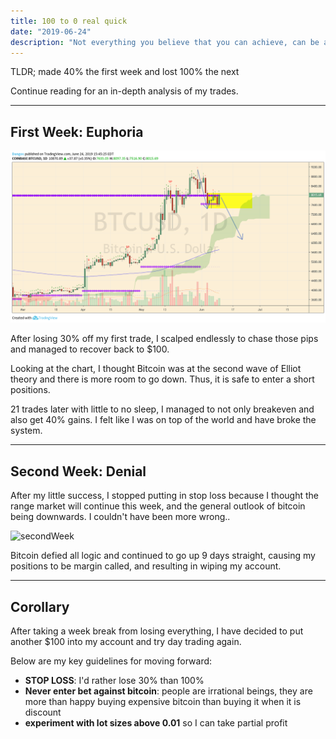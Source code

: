 ```yaml
---
title: 100 to 0 real quick
date: "2019-06-24"
description: "Not everything you believe that you can achieve, can be achieved but that won't stop you from trying. - AULIQ ICE"
---
```


TLDR; made 40% the first week and lost 100% the next

Continue reading for an in-depth analysis of my trades.

---

## First Week: Euphoria

![firstWeek](./firstWeek.png)

After losing 30% off my first trade, I scalped endlessly to chase those pips and managed to recover back to \$100.

Looking at the chart, I thought Bitcoin was at the second wave of Elliot theory and there is more room to go down. Thus, it is safe to enter a short positions.

21 trades later with little to no sleep, I managed to not only breakeven and also get 40% gains. I felt like I was on top of the world and have broke the system.

---

## Second Week: Denial

After my little success, I stopped putting in stop loss because I thought the range market will continue this week, and the general outlook of bitcoin being downwards. I couldn't have been more wrong..

![secondWeek](https://media.giphy.com/media/THfBY7x23FJor2OqLy/giphy.gif)

Bitcoin defied all logic and continued to go up 9 days straight, causing my positions to be margin called, and resulting in wiping my account.

---

## Corollary

After taking a week break from losing everything, I have decided to put another \$100 into my account and try day trading again.

Below are my key guidelines for moving forward:

- **STOP LOSS**: I'd rather lose 30% than 100%
- **Never enter bet against bitcoin**: people are irrational beings, they are more than happy buying expensive bitcoin than buying it when it is discount
- **experiment with lot sizes above 0.01** so I can take partial profit
